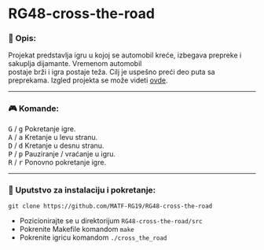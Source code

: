 # RG48-cross-the-road

### :memo: Opis:
Projekat predstavlja igru u kojoj se automobil kreće, izbegava prepreke i sakuplja dijamante. Vremenom automobil <br> postaje brži i igra postaje teža. Cilj je uspešno preći deo puta sa preprekama. Izgled projekta se može videti [ovde](https://github.com/MATF-RG19/RG48-cross-the-road/blob/master/screenshots/13.gif).

---

### :video_game: Komande:
<kbd>G</kbd> / <kbd>g</kbd> Pokretanje igre. <br>
<kbd>A</kbd> / <kbd>a</kbd> Kretanje u levu stranu. <br>
<kbd>D</kbd> / <kbd>d</kbd> Kretanje u desnu stranu. <br>
<kbd>P</kbd> / <kbd>p</kbd> Pauziranje / vraćanje u igru. <br>
<kbd>R</kbd> / <kbd>r</kbd> Ponovno pokretanje igre. <br>

---

### :wrench: Uputstvo za instalaciju i pokretanje:
```shell
git clone https://github.com/MATF-RG19/RG48-cross-the-road
```
* Pozicionirajte se u direktorijum `RG48-cross-the-road/src` <br>
* Pokrenite Makefile komandom `make` <br>
* Pokrenite igricu komandom `./cross_the_road`
